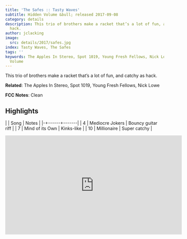 ```yaml
---
title: 'The Safes :: Tasty Waves'
subtitle: Hidden Volume &bull; released 2017-09-08
category: details
description: This trio of brothers make a racket that’s a lot of fun, and catchy as
  hack.
author: jclacking
image:
  src: details/2017/safes.jpg
index: Tasty Waves, The Safes
tags: ''
keywords: The Apples In Stereo, Spot 1019, Young Fresh Fellows, Nick Lowe, Hidden
  Volume
---
```

This trio of brothers make a racket that’s a lot of fun, and catchy as hack.<!--more-->

**Related**: The Apples In Stereo, Spot 1019, Young Fresh Fellows, Nick Lowe

**FCC Notes**: Clean

## Highlights

| | Song | Notes |
|-+------+-------|
| 4 | Mediocre Jokers | Bouncy guitar riff |
| 7 | Mind of its Own | Kinks-like |
| 10 | Millionaire | Super catchy |

<div class="tlo-detail-video"><iframe width="560" height="315" src="https://www.youtube.com/embed/IVz7w1r_aak" frameborder="0" allow="autoplay; encrypted-media" allowfullscreen></iframe></div>

